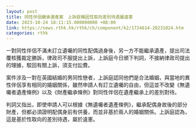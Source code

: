 ```yaml
---
layout: post
title: 同性伴侶繼承遺產案　上訴庭稱因性取向差別待遇屬違憲
date: 2023-10-24 18:11:15.000000000 +08:00
link: https://news.rthk.hk/rthk/ch/component/k2/1724614-20231024.htm
categories: rthk
---
```


一對同性伴侶不滿未訂立遺囑的同性配偶過身後，另一方不能繼承遺產，提出司法覆核獲裁定勝訴，律政司不服提出上訴，上訴庭今日頒下判詞，不接納律政司提出的理據，駁回有關上訴，須支付訟費。

案件涉及一對在英國結婚的男同性戀者，上訴庭認同他們是合法婚姻，與當地的異性伴侶享有相同的婚姻關係，雖然申請人有訂立遺囑的自由，但這並不改變《無遺囑者遺產條例》以及《財產繼承條例》對同性伴侶在遺產繼承上的差別對待。

判詞又指出，即使申請人可以根據《無遺囑者遺產條例》，繼承配偶身故後的部分財產，但都必須證明配偶身前有供養，而並非基於兩人的婚姻關係。上訴庭認為，這是基於性取向的差別待遇，屬於違憲。

